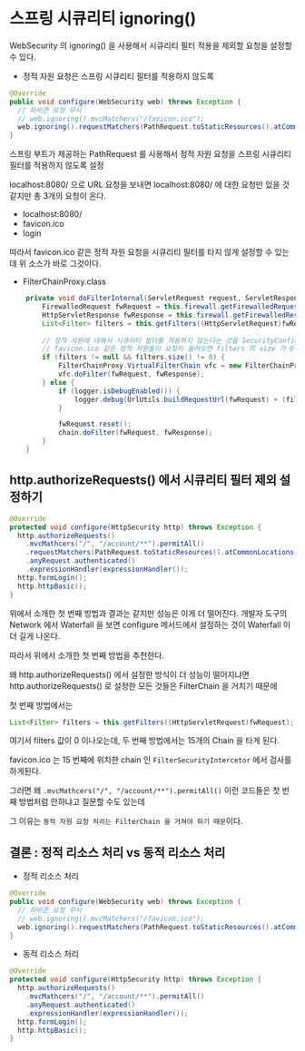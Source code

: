 # 스프링 시큐리티 ignoring()

WebSecurity 의 ignoring() 을 사용해서 시큐리티 필터 적용을 제외할 요청을 설정할 수 있다.

- 정적 자원 요청은 스프링 시큐리티 필터를 적용하지 않도록 

```java
@Override
public void configure(WebSecurity web) throws Exception {
  // 파비콘 요청 무시
  // web.ignoring().mvcMatchers("/favicon.ico");
  web.ignoring().requestMatchers(PathRequest.toStaticResources().atCommonLocations());
}
```

스프링 부트가 제공하는 PathRequest 를 사용해서 정적 자원 요청을 스프링 시큐리티 필터를 적용하지 않도록 설정

localhost:8080/ 으로 URL 요청을 보내면 localhost:8080/ 에 대한 요청만 있을 것 같지만 총 3개의 요청이 온다.

- localhost:8080/
- favicon.ico
- login 

따라서 favicon.ico 같은 정적 자원 요청을 시큐리티 필터를 타지 않게 설정할 수 있는데 위 소스가 바로 그것이다.

- FilterChainProxy.class

```java
    private void doFilterInternal(ServletRequest request, ServletResponse response, FilterChain chain) throws IOException, ServletException {
        FirewalledRequest fwRequest = this.firewall.getFirewalledRequest((HttpServletRequest)request);
        HttpServletResponse fwResponse = this.firewall.getFirewalledResponse((HttpServletResponse)response);
        List<Filter> filters = this.getFilters((HttpServletRequest)fwRequest);
        
        // 정적 자원에 대해서 시큐리티 필터를 적용하지 않는다는 것을 SecurityConfig 에서 설정하면 
        // favicon.ico 같은 정적 자원들이 요청이 들어오면 filters 의 size 가 0 이 된다.
        if (filters != null && filters.size() != 0) {
            FilterChainProxy.VirtualFilterChain vfc = new FilterChainProxy.VirtualFilterChain(fwRequest, chain, filters);
            vfc.doFilter(fwRequest, fwResponse);
        } else {
            if (logger.isDebugEnabled()) {
                logger.debug(UrlUtils.buildRequestUrl(fwRequest) + (filters == null ? " has no matching filters" : " has an empty filter list"));
            }

            fwRequest.reset();
            chain.doFilter(fwRequest, fwResponse);
        }
    }
```

## http.authorizeRequests() 에서 시큐리티 필터 제외 설정하기

```java
@Override
protected void configure(HttpSecurity http) throws Exception {
  http.authorizeRequests()
    .mvcMathcers("/", "/account/**").permitAll()
    .requestMatchers(PathRequest.toStaticResources().atCommonLocations()).permitAll()
    .anyRequest.authenticated()
    .expressionHandler(expressionHandler());
  http.formLogin();
  http.httpBasic();
}
```

위에서 소개한 첫 번째 방법과 결과는 같지만 성능은 이게 더 떨어진다. 개발자 도구의 Network 에서 Waterfall 을 보면 configure 메서드에서 설정하는 것이 Waterfall 이 더 길게 나온다.

따라서 위에서 소개한 첫 번째 방법을 추천한다.

왜 http.authorizeRequests() 에서 설정한 방식이 더 성능이 떨어지냐면 http.authorizeRequests() 로 설정한 모든 것들은 FilterChain 을 거치기 때문에 

첫 번째 방법에서는 

```java
List<Filter> filters = this.getFilters((HttpServletRequest)fwRequest);
```

여기서 filters 값이 0 이나오는데, 두 번째 방법에서는 15개의 Chain 을 타게 된다.

favicon.ico 는 15 번째에 위치한 chain 인 `FilterSecurityIntercetor` 에서 검사를 하게된다.

그러면 왜 `.mvcMathcers("/", "/account/**").permitAll()` 이런 코드들은 첫 번째 방법처럼 안하냐고 질문할 수도 있는데

그 이유는 `동적 자원 요청 처리는 FilterChain 을 거쳐야 하기 때문`이다.

## 결론 : 정적 리소스 처리 vs 동적 리소스 처리

- 정적 리소스 처리

```java
@Override
public void configure(WebSecurity web) throws Exception {
  // 파비콘 요청 무시
  // web.ignoring().mvcMatchers("/favicon.ico");
  web.ignoring().requestMatchers(PathRequest.toStaticResources().atCommonLocations());
}
```

- 동적 리소스 처리

```java
@Override
protected void configure(HttpSecurity http) throws Exception {
  http.authorizeRequests()
    .mvcMathcers("/", "/account/**").permitAll()
    .anyRequest.authenticated()
    .expressionHandler(expressionHandler());
  http.formLogin();
  http.httpBasic();
}
```
